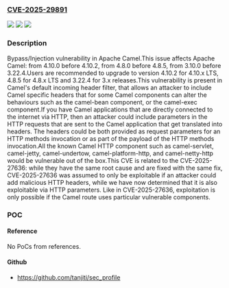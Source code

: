 ### [CVE-2025-29891](https://cve.mitre.org/cgi-bin/cvename.cgi?name=CVE-2025-29891)
![](https://img.shields.io/static/v1?label=Product&message=Apache%20Camel&color=blue)
![](https://img.shields.io/static/v1?label=Version&message=4.10.0%3C%204.10.2%20&color=brighgreen)
![](https://img.shields.io/static/v1?label=Vulnerability&message=CWE-164%20Improper%20Neutralization%20of%20Internal%20Special%20Elements&color=brighgreen)

### Description

Bypass/Injection vulnerability in Apache Camel.This issue affects Apache Camel: from 4.10.0 before 4.10.2, from 4.8.0 before 4.8.5, from 3.10.0 before 3.22.4.Users are recommended to upgrade to version 4.10.2 for 4.10.x LTS, 4.8.5 for 4.8.x LTS and 3.22.4 for 3.x releases.This vulnerability is present in Camel's default incoming header filter, that allows an attacker to include Camel specific headers that for some Camel components can alter the behaviours such as the camel-bean component, or the camel-exec component.If you have Camel applications that are directly connected to the internet via HTTP, then an attacker could include parameters in the HTTP requests that are sent to the Camel application that get translated into headers. The headers could be both provided as request parameters for an HTTP methods invocation or as part of the payload of the HTTP methods invocation.All the known Camel HTTP component such as camel-servlet, camel-jetty, camel-undertow, camel-platform-http, and camel-netty-http would be vulnerable out of the box.This CVE is related to the CVE-2025-27636: while they have the same root cause and are fixed with the same fix, CVE-2025-27636 was assumed to only be exploitable if an attacker could add malicious HTTP headers, while we have now determined that it is also exploitable via HTTP parameters. Like in CVE-2025-27636, exploitation is only possible if the Camel route uses particular vulnerable components.

### POC

#### Reference
No PoCs from references.

#### Github
- https://github.com/tanjiti/sec_profile

